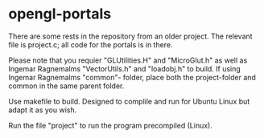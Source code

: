 # opengl-portals
There are some rests in the repository from an older project. The relevant file is project.c; all code for the portals is in there. 

Please note that you requier "GLUtilities.H" and "MicroGlut.h" as well as Ingemar Ragnemalms "VectorUtils.h" and "loadobj.h" to build. 
If using Ingemar Ragnemalms "common"- folder, place both the project-folder and common in the same parent folder.

Use makefile to build. Designed to complile and run for Ubuntu Linux but adapt it as you wish.

Run the file "project" to run the program precompiled (Linux).
